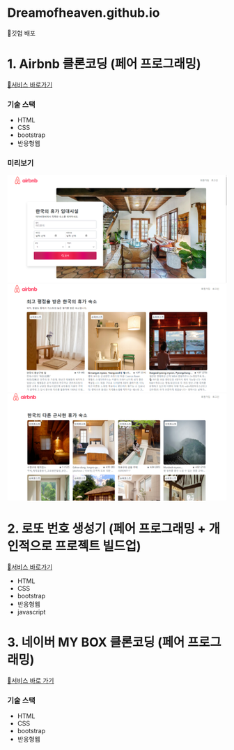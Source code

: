 # Dreamofheaven.github.io
🥨깃헙 배포

# 1. Airbnb 클론코딩 (페어 프로그래밍) 
[🚀서비스 바로가기](https://dreamofheaven.github.io/01.%20airbnb_clone/main.html)
### 기술 스택
<ul>
  <li>HTML</li>
  <li>CSS</li>
  <li>bootstrap</li>
  <li>반응형웹</li>
</ul>

### 미리보기
<img src="readme_img/image01.png" alt="메인화면">
<img src="readme_img/image02.png" alt="메인화면">
<img src="readme_img/image03.png" alt="메인화면">

# 2. 로또 번호 생성기 (페어 프로그래밍 + 개인적으로 프로젝트 빌드업)
[🚀서비스 바로가기]()
<ul>
  <li>HTML</li>
  <li>CSS</li>
  <li>bootstrap</li>
  <li>반응형웹</li>
  <li>javascript</li>
</ul>

# 3. 네이버 MY BOX 클론코딩 (페어 프로그래밍)
[🚀서비스 바로 가기](https://dreamofheaven.github.io/03.%20mybox/main.html)
### 기술 스택
<ul>
  <li>HTML</li>
  <li>CSS</li>
  <li>bootstrap</li>
  <li>반응형웹</li>
</ul>
